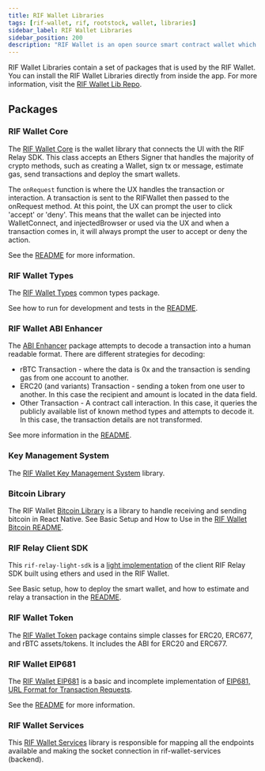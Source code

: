 ```yaml
---
title: RIF Wallet Libraries
tags: [rif-wallet, rif, rootstock, wallet, libraries]
sidebar_label: RIF Wallet Libraries
sidebar_position: 200
description: "RIF Wallet is an open source smart contract wallet which enables businesses to create and deploy fully customizable on-chain wallets."
---
```


RIF Wallet Libraries contain a set of packages that is used by the RIF Wallet. You can install the RIF Wallet Libraries directly from inside the app. For more information, visit the [RIF Wallet Lib Repo](https://github.com/orgs/rsksmart/packages?repo_name=rif-wallet-libs).

## Packages

### RIF Wallet Core

The [RIF Wallet Core](https://github.com/orgs/rsksmart/packages/npm/package/rif-wallet-core) is the wallet library that connects the UI with the RIF Relay SDK. This class accepts an Ethers Signer that handles the majority of crypto methods, such as creating a Wallet, sign tx or message, estimate gas, send transactions and deploy the smart wallets.

The `onRequest` function is where the UX handles the transaction or interaction. A transaction is sent to the RIFWallet then passed to the onRequest method. At this point, the UX can prompt the user to click 'accept' or 'deny'. This means that the wallet can be injected into WalletConnect, and injectedBrowser or used via the UX and when a transaction comes in, it will always prompt the user to accept or deny the action.

See the [README](https://github.com/rsksmart/rif-wallet-libs/pkgs/npm/rif-wallet-core) for more information.

### RIF Wallet Types

The [RIF Wallet Types](https://github.com/orgs/rsksmart/packages/npm/package/rif-wallet-types) common types package.

See how to run for development and tests in the [README](https://github.com/rsksmart/rif-wallet-libs/pkgs/npm/rif-wallet-types#run-for-development).

### RIF Wallet ABI Enhancer

The [ABI Enhancer](https://github.com/orgs/rsksmart/packages/npm/package/rif-wallet-abi-enhancer) package attempts to decode a transaction into a human readable format. There are different strategies for decoding:
* rBTC Transaction - where the data is 0x and the transaction is sending gas from one account to another.
* ERC20 (and variants) Transaction - sending a token from one user to another. In this case the recipient and amount is located in the data field.
* Other Transaction - A contract call interaction. In this case, it queries the publicly available list of known method types and attempts to decode it. In this case, the transaction details are not transformed.

See more information in the [README](https://github.com/rsksmart/rif-wallet-libs/pkgs/npm/rif-wallet-abi-enhancer).

### Key Management System

The [RIF Wallet Key Management System](https://github.com/orgs/rsksmart/packages/npm/package/rif-wallet-kms) library. 

### Bitcoin Library 

The RIF Wallet [Bitcoin Library](https://github.com/orgs/rsksmart/packages/npm/package/rif-wallet-bitcoin) is a library to handle receiving and sending bitcoin in React Native.
See Basic Setup and How to Use in the [RIF Wallet Bitcoin README](https://github.com/rsksmart/rif-wallet-libs/pkgs/npm/rif-wallet-bitcoin).

### RIF Relay Client SDK

This `rif-relay-light-sdk` is a [light implementation](https://github.com/orgs/rsksmart/packages/npm/package/rif-relay-light-sdk) of the client RIF Relay SDK built using ethers and used in the RIF Wallet.

See Basic setup, how to deploy the smart wallet, and how to estimate and relay a transaction in the [README](https://github.com/rsksmart/rif-wallet-libs/pkgs/npm/rif-relay-light-sdk).

### RIF Wallet Token

The [RIF Wallet Token](https://github.com/orgs/rsksmart/packages/npm/package/rif-wallet-token) package contains simple classes for ERC20, ERC677, and rBTC assets/tokens. It includes the ABI for ERC20 and ERC677.

### RIF Wallet EIP681

The [RIF Wallet EIP681](https://github.com/orgs/rsksmart/packages/npm/package/rif-wallet-eip681)  is a basic and incomplete implementation of [EIP681, URL Format for Transaction Requests](https://github.com/ethereum/EIPs/blob/master/EIPS/eip-681.md). 

See the [README](https://github.com/rsksmart/rif-wallet-libs/pkgs/npm/rif-wallet-eip681) for more information.

### RIF Wallet Services

This [RIF Wallet Services](https://github.com/orgs/rsksmart/packages/npm/package/rif-wallet-services) library is responsible for mapping all the endpoints available and making the socket connection in rif-wallet-services (backend).